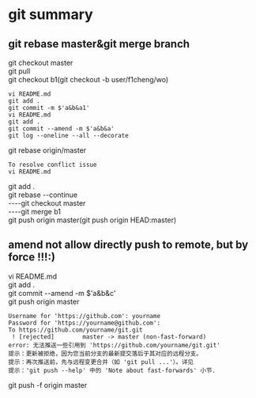 # git summary   
## git rebase master&git merge branch  
git checkout master  
git pull  
git checkout b1(git checkout -b user/f1cheng/wo)    
```  
vi README.md  
git add .  
git commit -m $'a&b&a1'  
vi README.md  
git add .  
git commit --amend -m $'a&b&a'  
git log --oneline --all --decorate  
```  
git rebase origin/master  
```  
To resolve conflict issue  
vi README.md  
```  
git add .  
git rebase --continue  
----git checkout master  
----git merge b1  
git push origin master(git push origin HEAD:master)  

## amend not allow directly push to remote, but by force !!!:)  
vi README.md  
git add .  
git commit --amend -m $'a&b&c'  
git push origin master  
```  
Username for 'https://github.com': yourname  
Password for 'https://yourname@github.com':  
To https://github.com/yourname/git.git  
 ! [rejected]        master -> master (non-fast-forward)  
error: 无法推送一些引用到 'https://github.com/yourname/git.git'  
提示：更新被拒绝，因为您当前分支的最新提交落后于其对应的远程分支。  
提示：再次推送前，先与远程变更合并（如 'git pull ...'）。详见  
提示：'git push --help' 中的 'Note about fast-forwards' 小节.  
```  
git push -f origin master  
